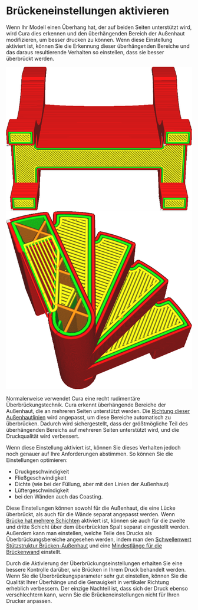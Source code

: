 Brückeneinstellungen aktivieren
====
Wenn Ihr Modell einen Überhang hat, der auf beiden Seiten unterstützt wird, wird Cura dies erkennen und den überhängenden Bereich der Außenhaut modifizieren, um besser drucken zu können. Wenn diese Einstellung aktiviert ist, können Sie die Erkennung dieser überhängenden Bereiche und das daraus resultierende Verhalten so einstellen, dass sie besser überbrückt werden.

<!--screenshot {
"image_path": "bridge_settings_enabled_default.png",
"models": [
    {
        "script": "rack_straight.scad",
        "scad_params": ["length=40"]
    }
],
"camera_position": [0, 74, -137],
"colours": 32
}-->
<!--screenshot {
"image_path": "bridge_settings_enabled_enabled.png",
"models": [
    {
        "script": "stairwell.scad",
        "scad_params": ["steps=4", "width=10", "height=20"]
    }
],
"layer": 275,
"settings": {
    "bridge_settings_enabled": true
},
"camera_position": [-12, 28, 63],
"colours": 64
}-->
![Wenn eine Brücke erkannt wird, werden die Linien der Außenhaut so ausgerichtet, dass sie die Lücke so gut wie möglich überbrücken.](../../../articles/images/bridge_settings_enabled_default.png)
![Wenn die Brückeneinstellungen aktiviert sind, werden die Brückenlinien mit unterschiedlichen Einstellungen gedruckt](../../../articles/images/bridge_settings_enabled_enabled.png)

Normalerweise verwendet Cura eine recht rudimentäre Überbrückungstechnik. Cura erkennt überhängende Bereiche der Außenhaut, die an mehreren Seiten unterstützt werden. Die [Richtung dieser Außenhautlinien](../top_bottom/skin_angles.md) wird angepasst, um diese Bereiche automatisch zu überbrücken. Dadurch wird sichergestellt, dass der größtmögliche Teil des überhängenden Bereichs auf mehreren Seiten unterstützt wird, und die Druckqualität wird verbessert.

Wenn diese Einstellung aktiviert ist, können Sie dieses Verhalten jedoch noch genauer auf Ihre Anforderungen abstimmen. So können Sie die Einstellungen optimieren:
* Druckgeschwindigkeit
* Fließgeschwindigkeit
* Dichte (wie bei der Füllung, aber mit den Linien der Außenhaut)
* Lüftergeschwindigkeit
* bei den Wänden auch das Coasting.

Diese Einstellungen können sowohl für die Außenhaut, die eine Lücke überbrückt, als auch für die Wände separat angepasst werden. Wenn [Brücke hat mehrere Schichten](bridge_enable_more_layers.md) aktiviert ist, können sie auch für die zweite und dritte Schicht über dem überbrückten Spalt separat eingestellt werden. Außerdem kann man einstellen, welche Teile des Drucks als Überbrückungsbereiche angesehen werden, indem man den [Schwellenwert Stützstruktur Brücken-Außenhaut](bridge_skin_support_threshold.md) und eine [Mindestlänge für die Brückenwand](bridge_wall_min_length.md) einstellt.

Durch die Aktivierung der Überbrückungseinstellungen erhalten Sie eine bessere Kontrolle darüber, wie Brücken in Ihrem Druck behandelt werden. Wenn Sie die Überbrückungsparameter sehr gut einstellen, können Sie die Qualität Ihrer Überhänge und die Genauigkeit in vertikaler Richtung erheblich verbessern. Der einzige Nachteil ist, dass sich der Druck ebenso verschlechtern kann, wenn Sie die Brückeneinstellungen nicht für Ihren Drucker anpassen.